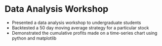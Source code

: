 # Data Analysis Workshop
* Presented a data analysis workshop to undergraduate students
* Backtested a 50 day moving average strategy for a particular stock
* Demonstrated the cumulative profits made on a time-series chart using python and matplotlib
